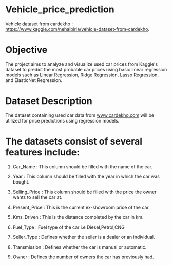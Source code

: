 # Vehicle_price_prediction
Vehicle dataset from cardekho : https://www.kaggle.com/nehalbirla/vehicle-dataset-from-cardekho.

# Objective

The project aims to analyze and visualize used car prices from Kaggle's dataset to predict the most probable car prices using basic linear regression models such as Linear Regression, Ridge Regression, Lasso Regression, and ElasticNet Regression.

# Dataset Description

The dataset containing used car data from www.cardekho.com will be utilized for price predictions using regression models.
 
# The datasets consist of several features include:

1. Car_Name : This column should be filled with the name of the car.

2. Year : This column should be filled with the year in which the car was bought.

3. Selling_Price : This column should be filled with the price the owner wants to sell the car at.

4. Present_Price : This is the current ex-showroom price of the car.

5. Kms_Driven : This is the distance completed by the car in km.

6. Fuel_Type : Fuel type of the car i.e Diesel,Petrol,CNG

7. Seller_Type : Defines whether the seller is a dealer or an individual.

8. Transmission : Defines whether the car is manual or automatic.

9. Owner : Defines the number of owners the car has previously had.
